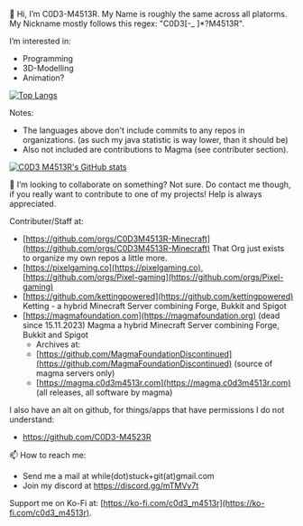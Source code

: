 👋 Hi, I’m C0D3-M4513R.
My Name is roughly the same across all platorms. My Nickname mostly follows this regex: "C0D3[-_ ]*?M4513R".

 I’m interested in:
- Programming
- 3D-Modelling
- Animation?

[![Top Langs](https://github-readme-stats-gamma-six-49.vercel.app/api/top-langs/?username=C0D3-M4513R&disable_animations=true&theme=radical)](https://github.com/anuraghazra/github-readme-stats) 

Notes:
- The languages above don't include commits to any repos in organizations. (as such my java statistic is way lower, than it should be)
- Also not included are contributions to Magma (see contributer section).

[![C0D3 M4513R's GitHub stats](https://github-readme-stats-gamma-six-49.vercel.app/api?username=C0D3-M4513R&theme=radical&show_icons=true&hide_title=true&hide=stars&number_format=long&hide_border=true&disable_animations=true)](https://github.com/anuraghazra/github-readme-stats)

💞️ I’m looking to collaborate on something? Not sure. 
Do contact me though, if you really want to contribute to one of my projects!
Help is always appreciated.

Contributer/Staff at:
- [https://github.com/orgs/C0D3M4513R-Minecraft](https://github.com/orgs/C0D3M4513R-Minecraft) That Org just exists to organize my own repos a little more.
- [https://pixelgaming.co](https://pixelgaming.co),[https://github.com/orgs/Pixel-gaming](https://github.com/orgs/Pixel-gaming)
- [https://github.com/kettingpowered](https://github.com/kettingpowered) Ketting - a hybrid Minecraft Server combining Forge, Bukkit and Spigot
- [https://magmafoundation.com](https://magmafoundation.org) (dead since 15.11.2023) Magma a hybrid Minecraft Server combining Forge, Bukkit and Spigot
  - Archives at:
  - [https://github.com/MagmaFoundationDiscontinued](https://github.com/MagmaFoundationDiscontinued) (source of magma servers only)
  - [https://magma.c0d3m4513r.com](https://magma.c0d3m4513r.com) (all releases, all software by magma)

I also have an alt on github, for things/apps that have permissions I do not understand:
- https://github.com/C0D3-M4523R

📫 How to reach me:
- Send me a mail at while(dot)stuck+git(at)gmail.com
- Join my discord at https://discord.gg/mTMVv7t

Support me on Ko-Fi at: [https://ko-fi.com/c0d3_m4513r](https://ko-fi.com/c0d3_m4513r).
<!---
C0D3-M4513R/C0D3-M4513R is a ✨ special ✨ repository because its `README.md` (this file) appears on your GitHub profile.
You can click the Preview link to take a look at your changes.
--->
